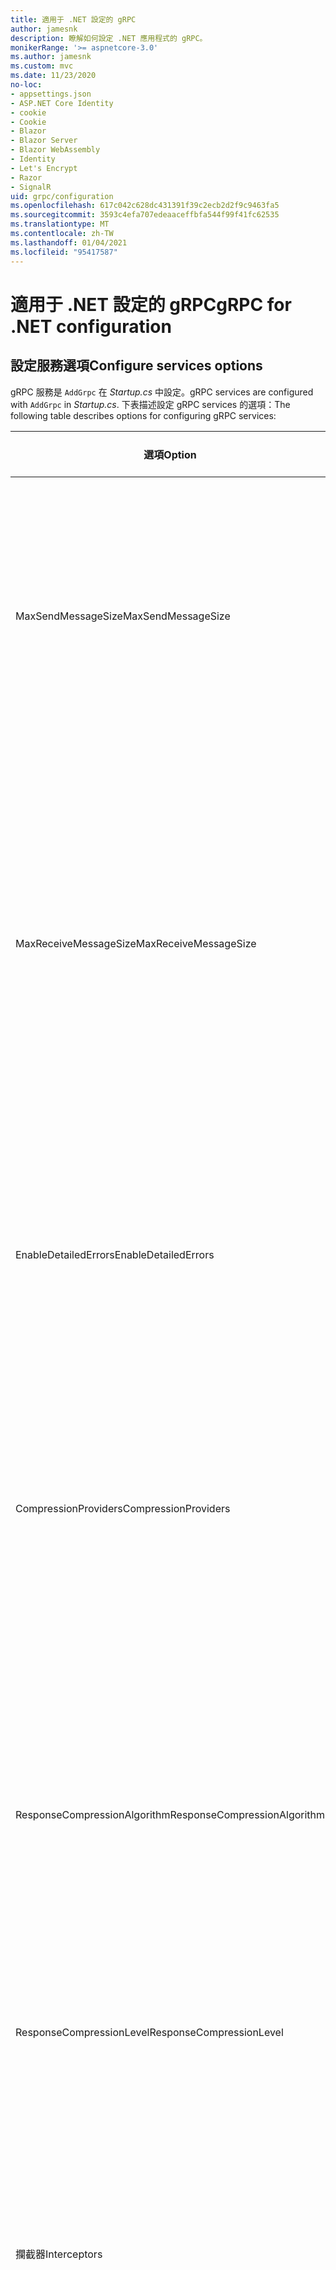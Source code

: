 ```yaml
---
title: 適用于 .NET 設定的 gRPC
author: jamesnk
description: 瞭解如何設定 .NET 應用程式的 gRPC。
monikerRange: '>= aspnetcore-3.0'
ms.author: jamesnk
ms.custom: mvc
ms.date: 11/23/2020
no-loc:
- appsettings.json
- ASP.NET Core Identity
- cookie
- Cookie
- Blazor
- Blazor Server
- Blazor WebAssembly
- Identity
- Let's Encrypt
- Razor
- SignalR
uid: grpc/configuration
ms.openlocfilehash: 617c042c628dc431391f39c2ecb2d2f9c9463fa5
ms.sourcegitcommit: 3593c4efa707edeaaceffbfa544f99f41fc62535
ms.translationtype: MT
ms.contentlocale: zh-TW
ms.lasthandoff: 01/04/2021
ms.locfileid: "95417587"
---
```

# <a name="grpc-for-net-configuration"></a><span data-ttu-id="28908-103">適用于 .NET 設定的 gRPC</span><span class="sxs-lookup"><span data-stu-id="28908-103">gRPC for .NET configuration</span></span>

## <a name="configure-services-options"></a><span data-ttu-id="28908-104">設定服務選項</span><span class="sxs-lookup"><span data-stu-id="28908-104">Configure services options</span></span>

<span data-ttu-id="28908-105">gRPC 服務是 `AddGrpc` 在 *Startup.cs* 中設定。</span><span class="sxs-lookup"><span data-stu-id="28908-105">gRPC services are configured with `AddGrpc` in *Startup.cs*.</span></span> <span data-ttu-id="28908-106">下表描述設定 gRPC services 的選項：</span><span class="sxs-lookup"><span data-stu-id="28908-106">The following table describes options for configuring gRPC services:</span></span>

| <span data-ttu-id="28908-107">選項</span><span class="sxs-lookup"><span data-stu-id="28908-107">Option</span></span> | <span data-ttu-id="28908-108">預設值</span><span class="sxs-lookup"><span data-stu-id="28908-108">Default Value</span></span> | <span data-ttu-id="28908-109">描述</span><span class="sxs-lookup"><span data-stu-id="28908-109">Description</span></span> |
| ------ | ------------- | ----------- |
| <span data-ttu-id="28908-110">MaxSendMessageSize</span><span class="sxs-lookup"><span data-stu-id="28908-110">MaxSendMessageSize</span></span> | `null` | <span data-ttu-id="28908-111">可以從伺服器傳送的訊息大小上限（以位元組為單位）。</span><span class="sxs-lookup"><span data-stu-id="28908-111">The maximum message size in bytes that can be sent from the server.</span></span> <span data-ttu-id="28908-112">嘗試傳送超過所設定之訊息大小上限的訊息，會導致例外狀況。</span><span class="sxs-lookup"><span data-stu-id="28908-112">Attempting to send a message that exceeds the configured maximum message size results in an exception.</span></span> <span data-ttu-id="28908-113">當設定為時 `null` ，訊息大小是無限制的。</span><span class="sxs-lookup"><span data-stu-id="28908-113">When set to `null`, the message size is unlimited.</span></span> |
| <span data-ttu-id="28908-114">MaxReceiveMessageSize</span><span class="sxs-lookup"><span data-stu-id="28908-114">MaxReceiveMessageSize</span></span> | <span data-ttu-id="28908-115">4 MB</span><span class="sxs-lookup"><span data-stu-id="28908-115">4 MB</span></span> | <span data-ttu-id="28908-116">伺服器可以接收的訊息大小上限（以位元組為單位）。</span><span class="sxs-lookup"><span data-stu-id="28908-116">The maximum message size in bytes that can be received by the server.</span></span> <span data-ttu-id="28908-117">如果伺服器收到超過此限制的訊息，則會擲回例外狀況。</span><span class="sxs-lookup"><span data-stu-id="28908-117">If the server receives a message that exceeds this limit, it throws an exception.</span></span> <span data-ttu-id="28908-118">提高此值可讓伺服器接收較大的訊息，但可能會對記憶體耗用量造成負面影響。</span><span class="sxs-lookup"><span data-stu-id="28908-118">Increasing this value allows the server to receive larger messages, but can negatively impact memory consumption.</span></span> <span data-ttu-id="28908-119">當設定為時 `null` ，訊息大小是無限制的。</span><span class="sxs-lookup"><span data-stu-id="28908-119">When set to `null`, the message size is unlimited.</span></span> |
| <span data-ttu-id="28908-120">EnableDetailedErrors</span><span class="sxs-lookup"><span data-stu-id="28908-120">EnableDetailedErrors</span></span> | `false` | <span data-ttu-id="28908-121">如果為，則在 `true` 服務方法中擲回例外狀況時，會將詳細的例外狀況訊息傳回給用戶端。</span><span class="sxs-lookup"><span data-stu-id="28908-121">If `true`, detailed exception messages are returned to clients when an exception is thrown in a service method.</span></span> <span data-ttu-id="28908-122">預設為 `false`。</span><span class="sxs-lookup"><span data-stu-id="28908-122">The default is `false`.</span></span> <span data-ttu-id="28908-123">將設定 `EnableDetailedErrors` 為 `true` 可能會洩漏機密資訊。</span><span class="sxs-lookup"><span data-stu-id="28908-123">Setting `EnableDetailedErrors` to `true` can leak sensitive information.</span></span> |
| <span data-ttu-id="28908-124">CompressionProviders</span><span class="sxs-lookup"><span data-stu-id="28908-124">CompressionProviders</span></span> | <span data-ttu-id="28908-125">gzip</span><span class="sxs-lookup"><span data-stu-id="28908-125">gzip</span></span> | <span data-ttu-id="28908-126">壓縮提供者的集合，用來壓縮和解壓縮訊息。</span><span class="sxs-lookup"><span data-stu-id="28908-126">A collection of compression providers used to compress and decompress messages.</span></span> <span data-ttu-id="28908-127">您可以建立自訂壓縮提供者，並將其加入至集合。</span><span class="sxs-lookup"><span data-stu-id="28908-127">Custom compression providers can be created and added to the collection.</span></span> <span data-ttu-id="28908-128">預設設定的提供者支援 **gzip** 壓縮。</span><span class="sxs-lookup"><span data-stu-id="28908-128">The default configured providers support **gzip** compression.</span></span> |
| <span data-ttu-id="28908-129"><span style="word-break:normal;word-wrap:normal">ResponseCompressionAlgorithm</span></span><span class="sxs-lookup"><span data-stu-id="28908-129"><span style="word-break:normal;word-wrap:normal">ResponseCompressionAlgorithm</span></span></span> | `null` | <span data-ttu-id="28908-130">壓縮演算法，用來壓縮從伺服器傳送的訊息。</span><span class="sxs-lookup"><span data-stu-id="28908-130">The compression algorithm used to compress messages sent from the server.</span></span> <span data-ttu-id="28908-131">演算法必須符合中的壓縮提供者 `CompressionProviders` 。</span><span class="sxs-lookup"><span data-stu-id="28908-131">The algorithm must match a compression provider in `CompressionProviders`.</span></span> <span data-ttu-id="28908-132">若要讓演算法壓縮回應，用戶端必須透過在 **grpc 接受編碼** 標頭中傳送來指出其支援演算法。</span><span class="sxs-lookup"><span data-stu-id="28908-132">For the algorithm to compress a response, the client must indicate it supports the algorithm by sending it in the **grpc-accept-encoding** header.</span></span> |
| <span data-ttu-id="28908-133">ResponseCompressionLevel</span><span class="sxs-lookup"><span data-stu-id="28908-133">ResponseCompressionLevel</span></span> | `null` | <span data-ttu-id="28908-134">壓縮層級，用來壓縮從伺服器傳送的訊息。</span><span class="sxs-lookup"><span data-stu-id="28908-134">The compress level used to compress messages sent from the server.</span></span> |
| <span data-ttu-id="28908-135">攔截器</span><span class="sxs-lookup"><span data-stu-id="28908-135">Interceptors</span></span> | <span data-ttu-id="28908-136">無</span><span class="sxs-lookup"><span data-stu-id="28908-136">None</span></span> | <span data-ttu-id="28908-137">在每個 gRPC 呼叫中執行的攔截器集合。</span><span class="sxs-lookup"><span data-stu-id="28908-137">A collection of interceptors that are run with each gRPC call.</span></span> <span data-ttu-id="28908-138">攔截器會依註冊的循序執行。</span><span class="sxs-lookup"><span data-stu-id="28908-138">Interceptors are run in the order they are registered.</span></span> <span data-ttu-id="28908-139">全域設定的攔截器會在針對單一服務設定攔截器之前執行。</span><span class="sxs-lookup"><span data-stu-id="28908-139">Globally configured interceptors are run before interceptors configured for a single service.</span></span> <span data-ttu-id="28908-140">如需 gRPC 攔截器的詳細資訊，請參閱 [GRPC 攔截器與中介軟體](xref:grpc/migration#grpc-interceptors-vs-middleware)。</span><span class="sxs-lookup"><span data-stu-id="28908-140">For more information about gRPC interceptors, see [gRPC Interceptors vs. Middleware](xref:grpc/migration#grpc-interceptors-vs-middleware).</span></span> |
| <span data-ttu-id="28908-141">IgnoreUnknownServices</span><span class="sxs-lookup"><span data-stu-id="28908-141">IgnoreUnknownServices</span></span> | `false` | <span data-ttu-id="28908-142">如果 `true` 為，則對未知服務和方法的呼叫不會傳回未產生的狀態，且要求會傳遞至 ASP.NET Core 中的下一個已註冊中介軟體。</span><span class="sxs-lookup"><span data-stu-id="28908-142">If `true`, calls to unknown services and methods don't return an **UNIMPLEMENTED** status, and the request passes to the next registered middleware in ASP.NET Core.</span></span> |

<span data-ttu-id="28908-143">您可以針對所有服務設定選項，方法是提供選項委派給 `AddGrpc` 中的呼叫 `Startup.ConfigureServices` ：</span><span class="sxs-lookup"><span data-stu-id="28908-143">Options can be configured for all services by providing an options delegate to the `AddGrpc` call in `Startup.ConfigureServices`:</span></span>

[!code-csharp[](~/grpc/configuration/sample/GrcpService/Startup.cs?name=snippet)]

<span data-ttu-id="28908-144">單一服務的選項會覆寫中提供的全域選項 `AddGrpc` ，可使用下列方法進行設定 `AddServiceOptions<TService>` ：</span><span class="sxs-lookup"><span data-stu-id="28908-144">Options for a single service override the global options provided in `AddGrpc` and can be configured using `AddServiceOptions<TService>`:</span></span>

[!code-csharp[](~/grpc/configuration/sample/GrcpService/Startup2.cs?name=snippet)]

## <a name="configure-client-options"></a><span data-ttu-id="28908-145">設定用戶端選項</span><span class="sxs-lookup"><span data-stu-id="28908-145">Configure client options</span></span>

<span data-ttu-id="28908-146">gRPC 用戶端設定設為開啟 `GrpcChannelOptions` 。</span><span class="sxs-lookup"><span data-stu-id="28908-146">gRPC client configuration is set on `GrpcChannelOptions`.</span></span> <span data-ttu-id="28908-147">下表描述設定 gRPC 通道的選項：</span><span class="sxs-lookup"><span data-stu-id="28908-147">The following table describes options for configuring gRPC channels:</span></span>

| <span data-ttu-id="28908-148">選項</span><span class="sxs-lookup"><span data-stu-id="28908-148">Option</span></span> | <span data-ttu-id="28908-149">預設值</span><span class="sxs-lookup"><span data-stu-id="28908-149">Default Value</span></span> | <span data-ttu-id="28908-150">描述</span><span class="sxs-lookup"><span data-stu-id="28908-150">Description</span></span> |
| ------ | ------------- | ----------- |
| <span data-ttu-id="28908-151">HttpHandler</span><span class="sxs-lookup"><span data-stu-id="28908-151">HttpHandler</span></span> | <span data-ttu-id="28908-152">新執行個體</span><span class="sxs-lookup"><span data-stu-id="28908-152">New instance</span></span> | <span data-ttu-id="28908-153">`HttpMessageHandler`用來進行 gRPC 呼叫的。</span><span class="sxs-lookup"><span data-stu-id="28908-153">The `HttpMessageHandler` used to make gRPC calls.</span></span> <span data-ttu-id="28908-154">您可以設定用戶端來設定自訂 `HttpClientHandler` 或將額外的處理常式新增至 HTTP 管線以進行 gRPC 呼叫。</span><span class="sxs-lookup"><span data-stu-id="28908-154">A client can be set to configure a custom `HttpClientHandler` or add additional handlers to the HTTP pipeline for gRPC calls.</span></span> <span data-ttu-id="28908-155">如果未 `HttpMessageHandler` 指定，則 `HttpClientHandler` 會針對具有自動處置的通道建立新的實例。</span><span class="sxs-lookup"><span data-stu-id="28908-155">If no `HttpMessageHandler` is specified, a new `HttpClientHandler` instance is created for the channel with automatic disposal.</span></span> |
| <span data-ttu-id="28908-156">HttpClient</span><span class="sxs-lookup"><span data-stu-id="28908-156">HttpClient</span></span> | `null` | <span data-ttu-id="28908-157">`HttpClient`用來進行 gRPC 呼叫的。</span><span class="sxs-lookup"><span data-stu-id="28908-157">The `HttpClient` used to make gRPC calls.</span></span> <span data-ttu-id="28908-158">這項設定是的替代方案 `HttpHandler` 。</span><span class="sxs-lookup"><span data-stu-id="28908-158">This setting is an alternative to `HttpHandler`.</span></span> |
| <span data-ttu-id="28908-159">DisposeHttpClient</span><span class="sxs-lookup"><span data-stu-id="28908-159">DisposeHttpClient</span></span> | `false` | <span data-ttu-id="28908-160">如果設定為 `true` 且 `HttpMessageHandler` 已指定或，則在 `HttpClient` `HttpHandler` `HttpClient` 處置時，會分別處置或 `GrpcChannel` 。</span><span class="sxs-lookup"><span data-stu-id="28908-160">If set to `true` and an `HttpMessageHandler` or `HttpClient` is specified, then either the `HttpHandler` or `HttpClient`, respectively, is disposed when the `GrpcChannel` is disposed.</span></span> |
| <span data-ttu-id="28908-161">Server.loggerfactory</span><span class="sxs-lookup"><span data-stu-id="28908-161">LoggerFactory</span></span> | `null` | <span data-ttu-id="28908-162">`LoggerFactory`用戶端用來記錄 gRPC 呼叫相關資訊的。</span><span class="sxs-lookup"><span data-stu-id="28908-162">The `LoggerFactory` used by the client to log information about gRPC calls.</span></span> <span data-ttu-id="28908-163">您 `LoggerFactory` 可以從相依性插入或使用建立實例來解析實例 `LoggerFactory.Create` 。</span><span class="sxs-lookup"><span data-stu-id="28908-163">A `LoggerFactory` instance can be resolved from dependency injection or created using `LoggerFactory.Create`.</span></span> <span data-ttu-id="28908-164">如需設定記錄的範例，請參閱 <xref:grpc/diagnostics#grpc-client-logging> 。</span><span class="sxs-lookup"><span data-stu-id="28908-164">For examples of configuring logging, see <xref:grpc/diagnostics#grpc-client-logging>.</span></span> |
| <span data-ttu-id="28908-165">MaxSendMessageSize</span><span class="sxs-lookup"><span data-stu-id="28908-165">MaxSendMessageSize</span></span> | `null` | <span data-ttu-id="28908-166">可從用戶端傳送的訊息大小上限（以位元組為單位）。</span><span class="sxs-lookup"><span data-stu-id="28908-166">The maximum message size in bytes that can be sent from the client.</span></span> <span data-ttu-id="28908-167">嘗試傳送超過所設定之訊息大小上限的訊息，會導致例外狀況。</span><span class="sxs-lookup"><span data-stu-id="28908-167">Attempting to send a message that exceeds the configured maximum message size results in an exception.</span></span> <span data-ttu-id="28908-168">當設定為時 `null` ，訊息大小是無限制的。</span><span class="sxs-lookup"><span data-stu-id="28908-168">When set to `null`, the message size is unlimited.</span></span> |
| <span data-ttu-id="28908-169"><span style="word-break:normal;word-wrap:normal">MaxReceiveMessageSize</span></span><span class="sxs-lookup"><span data-stu-id="28908-169"><span style="word-break:normal;word-wrap:normal">MaxReceiveMessageSize</span></span></span> | <span data-ttu-id="28908-170">4 MB</span><span class="sxs-lookup"><span data-stu-id="28908-170">4 MB</span></span> | <span data-ttu-id="28908-171">用戶端可以接收的訊息大小上限（以位元組為單位）。</span><span class="sxs-lookup"><span data-stu-id="28908-171">The maximum message size in bytes that can be received by the client.</span></span> <span data-ttu-id="28908-172">如果用戶端收到超過此限制的訊息，則會擲回例外狀況。</span><span class="sxs-lookup"><span data-stu-id="28908-172">If the client receives a message that exceeds this limit, it throws an exception.</span></span> <span data-ttu-id="28908-173">提高此值可讓用戶端接收較大的訊息，但可能會對記憶體耗用量造成負面影響。</span><span class="sxs-lookup"><span data-stu-id="28908-173">Increasing this value allows the client to receive larger messages, but can negatively impact memory consumption.</span></span> <span data-ttu-id="28908-174">當設定為時 `null` ，訊息大小是無限制的。</span><span class="sxs-lookup"><span data-stu-id="28908-174">When set to `null`, the message size is unlimited.</span></span> |
| <span data-ttu-id="28908-175">認證</span><span class="sxs-lookup"><span data-stu-id="28908-175">Credentials</span></span> | `null` | <span data-ttu-id="28908-176">`ChannelCredentials` 執行個體。</span><span class="sxs-lookup"><span data-stu-id="28908-176">A `ChannelCredentials` instance.</span></span> <span data-ttu-id="28908-177">認證是用來將驗證中繼資料新增至 gRPC 呼叫。</span><span class="sxs-lookup"><span data-stu-id="28908-177">Credentials are used to add authentication metadata to gRPC calls.</span></span> |
| <span data-ttu-id="28908-178">CompressionProviders</span><span class="sxs-lookup"><span data-stu-id="28908-178">CompressionProviders</span></span> | <span data-ttu-id="28908-179">gzip</span><span class="sxs-lookup"><span data-stu-id="28908-179">gzip</span></span> | <span data-ttu-id="28908-180">壓縮提供者的集合，用來壓縮和解壓縮訊息。</span><span class="sxs-lookup"><span data-stu-id="28908-180">A collection of compression providers used to compress and decompress messages.</span></span> <span data-ttu-id="28908-181">您可以建立自訂壓縮提供者，並將其加入至集合。</span><span class="sxs-lookup"><span data-stu-id="28908-181">Custom compression providers can be created and added to the collection.</span></span> <span data-ttu-id="28908-182">預設設定的提供者支援 **gzip** 壓縮。</span><span class="sxs-lookup"><span data-stu-id="28908-182">The default configured providers support **gzip** compression.</span></span> |
| <span data-ttu-id="28908-183">ThrowOperationCanceledOnCancellation</span><span class="sxs-lookup"><span data-stu-id="28908-183">ThrowOperationCanceledOnCancellation</span></span> | `false` | <span data-ttu-id="28908-184">如果設定為 `true` ，用戶端 <xref:System.OperationCanceledException> 會在呼叫取消或超過期限時擲回。</span><span class="sxs-lookup"><span data-stu-id="28908-184">If set to `true`, clients throw <xref:System.OperationCanceledException> when a call is canceled or its deadline is exceeded.</span></span> |

<span data-ttu-id="28908-185">下列程式碼：</span><span class="sxs-lookup"><span data-stu-id="28908-185">The following code:</span></span>

* <span data-ttu-id="28908-186">設定通道上的最大傳送和接收訊息大小。</span><span class="sxs-lookup"><span data-stu-id="28908-186">Sets the maximum send and receive message size on the channel.</span></span>
* <span data-ttu-id="28908-187">建立用戶端。</span><span class="sxs-lookup"><span data-stu-id="28908-187">Creates a client.</span></span>

[!code-csharp[](~/grpc/configuration/sample/Program.cs?name=snippet&highlight=3-8)]

[!INCLUDE[](~/includes/gRPCazure.md)]

## <a name="additional-resources"></a><span data-ttu-id="28908-188">其他資源</span><span class="sxs-lookup"><span data-stu-id="28908-188">Additional resources</span></span>

* <xref:grpc/aspnetcore>
* <xref:grpc/client>
* <xref:grpc/diagnostics>
* <xref:tutorials/grpc/grpc-start>
